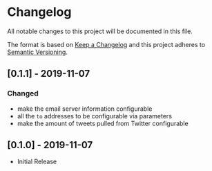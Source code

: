 # Changelog
All notable changes to this project will be documented in this file.

The format is based on [Keep a Changelog](http://keepachangelog.com/en/1.0.0/)
and this project adheres to [Semantic Versioning](http://semver.org/spec/v2.0.0.html).

## [0.1.1] - 2019-11-07
### Changed
- make the email server information configurable
- all the `to` addresses to be configurable via parameters
- make the amount of tweets pulled from Twitter configurable

## [0.1.0] - 2019-11-07
- Initial Release
